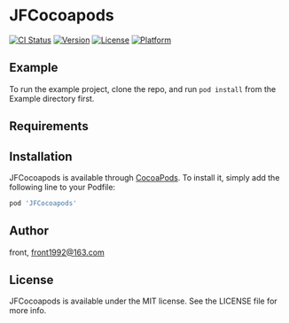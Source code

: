 # JFCocoapods

[![CI Status](https://img.shields.io/travis/front/JFCocoapods.svg?style=flat)](https://travis-ci.org/front/JFCocoapods)
[![Version](https://img.shields.io/cocoapods/v/JFCocoapods.svg?style=flat)](https://cocoapods.org/pods/JFCocoapods)
[![License](https://img.shields.io/cocoapods/l/JFCocoapods.svg?style=flat)](https://cocoapods.org/pods/JFCocoapods)
[![Platform](https://img.shields.io/cocoapods/p/JFCocoapods.svg?style=flat)](https://cocoapods.org/pods/JFCocoapods)

## Example

To run the example project, clone the repo, and run `pod install` from the Example directory first.

## Requirements

## Installation

JFCocoapods is available through [CocoaPods](https://cocoapods.org). To install
it, simply add the following line to your Podfile:

```ruby
pod 'JFCocoapods'
```

## Author

front, front1992@163.com

## License

JFCocoapods is available under the MIT license. See the LICENSE file for more info.
